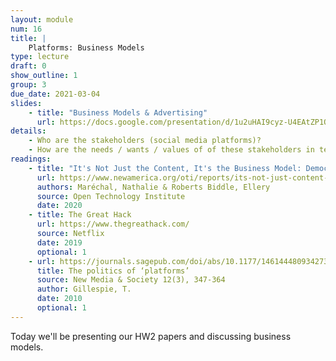 ```yaml
---
layout: module
num: 16
title: |
    Platforms: Business Models
type: lecture
draft: 0
show_outline: 1
group: 3
due_date: 2021-03-04
slides: 
    - title: "Business Models & Advertising"
      url: https://docs.google.com/presentation/d/1u2uHAI9cyz-U4EAtZP1ONaaDdHtMTNyXaUn48QK-nic/edit?usp=sharing
details: 
    - Who are the stakeholders (social media platforms)?
    - How are the needs / wants / values of of these stakeholders in tension with one another?
readings:
    - title: "It's Not Just the Content, It's the Business Model: Democracy’s Online Speech Challenge"
      url: https://www.newamerica.org/oti/reports/its-not-just-content-its-business-model/
      authors: Maréchal, Nathalie & Roberts Biddle, Ellery
      source: Open Technology Institute
      date: 2020
    - title: The Great Hack
      url: https://www.thegreathack.com/
      source: Netflix
      date: 2019
      optional: 1
    - url: https://journals.sagepub.com/doi/abs/10.1177/1461444809342738
      title: The politics of ‘platforms’
      source: New Media & Society 12(3), 347-364
      author: Gillespie, T.
      date: 2010
      optional: 1
---
```


Today we'll be presenting our HW2 papers and discussing business models.